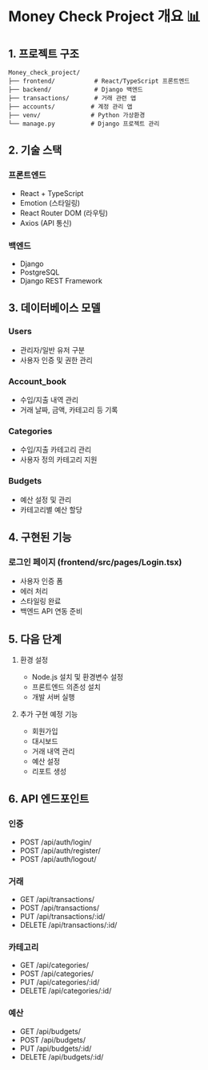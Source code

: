 # Money Check Project 개요 📊

## 1. 프로젝트 구조
```
Money_check_project/
├── frontend/           # React/TypeScript 프론트엔드
├── backend/            # Django 백엔드
├── transactions/       # 거래 관련 앱
├── accounts/          # 계정 관리 앱
├── venv/              # Python 가상환경
└── manage.py          # Django 프로젝트 관리
```

## 2. 기술 스택
### 프론트엔드
- React + TypeScript
- Emotion (스타일링)
- React Router DOM (라우팅)
- Axios (API 통신)

### 백엔드
- Django
- PostgreSQL
- Django REST Framework

## 3. 데이터베이스 모델
### Users
- 관리자/일반 유저 구분
- 사용자 인증 및 권한 관리

### Account_book
- 수입/지출 내역 관리
- 거래 날짜, 금액, 카테고리 등 기록

### Categories
- 수입/지출 카테고리 관리
- 사용자 정의 카테고리 지원

### Budgets
- 예산 설정 및 관리
- 카테고리별 예산 할당

## 4. 구현된 기능
### 로그인 페이지 (frontend/src/pages/Login.tsx)
- 사용자 인증 폼
- 에러 처리
- 스타일링 완료
- 백엔드 API 연동 준비

## 5. 다음 단계
1. 환경 설정
   - Node.js 설치 및 환경변수 설정
   - 프론트엔드 의존성 설치
   - 개발 서버 실행

2. 추가 구현 예정 기능
   - 회원가입
   - 대시보드
   - 거래 내역 관리
   - 예산 설정
   - 리포트 생성

## 6. API 엔드포인트
### 인증
- POST /api/auth/login/
- POST /api/auth/register/
- POST /api/auth/logout/

### 거래
- GET /api/transactions/
- POST /api/transactions/
- PUT /api/transactions/:id/
- DELETE /api/transactions/:id/

### 카테고리
- GET /api/categories/
- POST /api/categories/
- PUT /api/categories/:id/
- DELETE /api/categories/:id/

### 예산
- GET /api/budgets/
- POST /api/budgets/
- PUT /api/budgets/:id/
- DELETE /api/budgets/:id/ 
